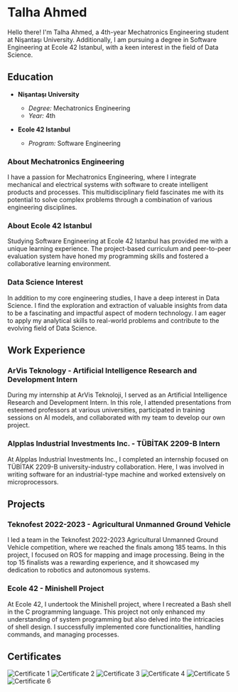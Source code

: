 # Talha Ahmed

Hello there! I'm Talha Ahmed, a 4th-year Mechatronics Engineering student at Nişantaşı University. Additionally, I am pursuing a degree in Software Engineering at Ecole 42 Istanbul, with a keen interest in the field of Data Science.

## Education

- **Nişantaşı University**
  - *Degree:* Mechatronics Engineering
  - *Year:* 4th

- **Ecole 42 Istanbul**
  - *Program:* Software Engineering

### About Mechatronics Engineering
I have a passion for Mechatronics Engineering, where I integrate mechanical and electrical systems with software to create intelligent products and processes. This multidisciplinary field fascinates me with its potential to solve complex problems through a combination of various engineering disciplines.

### About Ecole 42 Istanbul
Studying Software Engineering at Ecole 42 Istanbul has provided me with a unique learning experience. The project-based curriculum and peer-to-peer evaluation system have honed my programming skills and fostered a collaborative learning environment.

### Data Science Interest
In addition to my core engineering studies, I have a deep interest in Data Science. I find the exploration and extraction of valuable insights from data to be a fascinating and impactful aspect of modern technology. I am eager to apply my analytical skills to real-world problems and contribute to the evolving field of Data Science.

## Work Experience

### ArVis Teknology - Artificial Intelligence Research and Development Intern
During my internship at ArVis Teknoloji, I served as an Artificial Intelligence Research and Development Intern. In this role, I attended presentations from esteemed professors at various universities, participated in training sessions on AI models, and collaborated with my team to develop our own project.

### Alpplas Industrial Investments Inc. - TÜBİTAK 2209-B Intern
At Alpplas Industrial Investments Inc., I completed an internship focused on TÜBİTAK 2209-B university-industry collaboration. Here, I was involved in writing software for an industrial-type machine and worked extensively on microprocessors.

## Projects

### Teknofest 2022-2023 - Agricultural Unmanned Ground Vehicle
I led a team in the Teknofest 2022-2023 Agricultural Unmanned Ground Vehicle competition, where we reached the finals among 185 teams. In this project, I focused on ROS for mapping and image processing. Being in the top 15 finalists was a rewarding experience, and it showcased my dedication to robotics and autonomous systems.

### Ecole 42 - Minishell Project
At Ecole 42, I undertook the Minishell project, where I recreated a Bash shell in the C programming language. This project not only enhanced my understanding of system programming but also delved into the intricacies of shell design. I successfully implemented core functionalities, handling commands, and managing processes.

## Certificates

![Certificate 1](link-to-certificate-1)
![Certificate 2](link-to-certificate-2)
![Certificate 3](link-to-certificate-3)
![Certificate 4](link-to-certificate-4)
![Certificate 5](link-to-certificate-5)
![Certificate 6](link-to-certificate-6)
